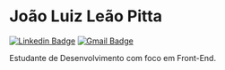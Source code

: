 # João Luiz Leão Pitta
[![Linkedin Badge](https://img.shields.io/badge/-João%20Luiz%20Leão%20Pitta-1188EE?style=flat-square&logo=Linkedin&logoColor=white&link=https://www.linkedin.com/in/jllp/)](https://www.linkedin.com/in/jllp/) [![Gmail Badge](https://img.shields.io/badge/-jleaopitta@gmail.com-1188EE?style=flat-square&logo=Gmail&logoColor=white&link=mailto:jleaopitta@gmail.com)](mailto:jleaopitta@gmail.com)

Estudante de Desenvolvimento com foco em Front-End.
